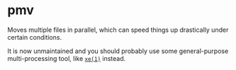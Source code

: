 # pmv

Moves multiple files in parallel, which can speed things up drastically under
certain conditions.

It is now unmaintained and you should probably use some general-purpose
multi-processing tool, like [`xe(1)`](https://github.com/leahneukirchen/xe)
instead.

